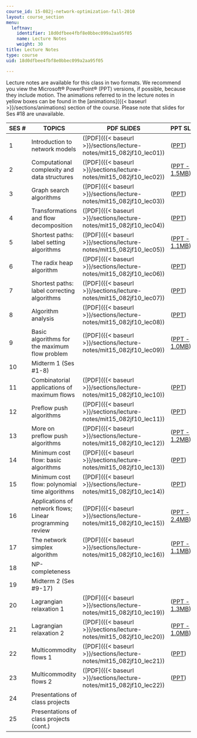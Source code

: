 ```yaml
---
course_id: 15-082j-network-optimization-fall-2010
layout: course_section
menu:
  leftnav:
    identifier: 18d0dfbee4fbf8e0bbec099a2aa95f05
    name: Lecture Notes
    weight: 30
title: Lecture Notes
type: course
uid: 18d0dfbee4fbf8e0bbec099a2aa95f05

---
```


Lecture notes are available for this class in two formats. We recommend you view the Microsoft® PowerPoint® (PPT) versions, if possible, because they include motion. The animations referred to in the lecture notes in yellow boxes can be found in the [animations]({{< baseurl >}}/sections/animations) section of the course. Please note that slides for Ses #18 are unavailable.

| SES # | TOPICS | PDF SLIDES | PPT SLIDES |
| --- | --- | --- | --- |
| 1 | Introduction to network models | ([PDF]({{< baseurl >}}/sections/lecture-notes/mit15_082jf10_lec01)) | ([PPT](/coursemedia/15-082j-network-optimization-fall-2010/ec15e9b253a8b4f13d950249432a092e_MIT15_082JF10_lec01.ppt)) |
| 2 | Computational complexity and data structures | ([PDF]({{< baseurl >}}/sections/lecture-notes/mit15_082jf10_lec02)) | ([PPT - 1.5MB](/coursemedia/15-082j-network-optimization-fall-2010/0cb97d32963a86562ebc6f88ceae7319_MIT15_082JF10_lec02.ppt)) |
| 3 | Graph search algorithms | ([PDF]({{< baseurl >}}/sections/lecture-notes/mit15_082jf10_lec03)) | ([PPT](/coursemedia/15-082j-network-optimization-fall-2010/cf7d00560c766dae742fc63b6979fdfc_MIT15_082JF10_lec03.ppt)) |
| 4 | Transformations and flow decomposition | ([PDF]({{< baseurl >}}/sections/lecture-notes/mit15_082jf10_lec04)) | ([PPT](/coursemedia/15-082j-network-optimization-fall-2010/865cbba041c80ae94a9133a2fdaf06d4_MIT15_082JF10_lec04.ppt)) |
| 5 | Shortest paths: label setting algorithms | ([PDF]({{< baseurl >}}/sections/lecture-notes/mit15_082jf10_lec05)) | ([PPT - 1.1MB](/coursemedia/15-082j-network-optimization-fall-2010/2eb831f85e01c25c93e237ad0648f0c1_MIT15_082JF10_lec05.ppt)) |
| 6 | The radix heap algorithm | ([PDF]({{< baseurl >}}/sections/lecture-notes/mit15_082jf10_lec06)) | ([PPT](/coursemedia/15-082j-network-optimization-fall-2010/9e96896791da5925cee2ae11228751fa_MIT15_082JF10_lec06.ppt)) |
| 7 | Shortest paths: label correcting algorithms | ([PDF]({{< baseurl >}}/sections/lecture-notes/mit15_082jf10_lec07)) | ([PPT](/coursemedia/15-082j-network-optimization-fall-2010/f63b3dada273693df4f44f20cd238019_MIT15_082JF10_lec07.ppt)) |
| 8 | Algorithm analysis | ([PDF]({{< baseurl >}}/sections/lecture-notes/mit15_082jf10_lec08)) | ([PPT](/coursemedia/15-082j-network-optimization-fall-2010/89a4f890ee77f2d7651695cc609aeed7_MIT15_082JF10_lec08.ppt)) |
| 9 | Basic algorithms for the maximum flow problem | ([PDF]({{< baseurl >}}/sections/lecture-notes/mit15_082jf10_lec09)) | ([PPT - 1.0MB](/coursemedia/15-082j-network-optimization-fall-2010/4a685a6bc6f742dfe614d303635fa62f_MIT15_082JF10_lec09.ppt)) |
| 10 | Midterm 1 (Ses #1-8) | &nbsp; |
| 11 | Combinatorial applications of maximum flows | ([PDF]({{< baseurl >}}/sections/lecture-notes/mit15_082jf10_lec10)) | ([PPT](/coursemedia/15-082j-network-optimization-fall-2010/c5ce6adf28bb9698b5c72c7d5d22316b_MIT15_082JF10_lec10.ppt)) |
| 12 | Preflow push algorithms | ([PDF]({{< baseurl >}}/sections/lecture-notes/mit15_082jf10_lec11)) | ([PPT](/coursemedia/15-082j-network-optimization-fall-2010/0ec5aafb912522fa3f539bc17f5a94f8_MIT15_082JF10_lec11.ppt)) |
| 13 | More on preflow push algorithms | ([PDF]({{< baseurl >}}/sections/lecture-notes/mit15_082jf10_lec12)) | ([PPT - 1.2MB](/coursemedia/15-082j-network-optimization-fall-2010/ac8e7ad3ac3e01eddcc22dab7b0e0d5b_MIT15_082JF10_lec12.ppt)) |
| 14 | Minimum cost flow: basic algorithms | ([PDF]({{< baseurl >}}/sections/lecture-notes/mit15_082jf10_lec13)) | ([PPT](/coursemedia/15-082j-network-optimization-fall-2010/8334eaa479f1d7841a57e3138bdd319d_MIT15_082JF10_lec13.ppt)) |
| 15 | Minimum cost flow: polynomial time algorithms | ([PDF]({{< baseurl >}}/sections/lecture-notes/mit15_082jf10_lec14)) | ([PPT](/coursemedia/15-082j-network-optimization-fall-2010/35734f3a96983e590c207a6d7be54eb9_MIT15_082JF10_lec14.ppt)) |
| 16 | Applications of network flows; Linear programming review | ([PDF]({{< baseurl >}}/sections/lecture-notes/mit15_082jf10_lec15)) | ([PPT - 2.4MB](/coursemedia/15-082j-network-optimization-fall-2010/56433055049c206d3f80eb96aac98107_MIT15_082JF10_lec15.ppt)) |
| 17 | The network simplex algorithm | ([PDF]({{< baseurl >}}/sections/lecture-notes/mit15_082jf10_lec16)) | ([PPT - 1.1MB](/coursemedia/15-082j-network-optimization-fall-2010/e048b527dca76980222bf258a30545f8_MIT15_082JF10_lec16.ppt)) |
| 18 | NP-completeness | &nbsp; |
| 19 | Midterm 2 (Ses #9-17) | &nbsp; |
| 20 | Lagrangian relaxation 1 | ([PDF]({{< baseurl >}}/sections/lecture-notes/mit15_082jf10_lec19)) | ([PPT - 1.3MB](/coursemedia/15-082j-network-optimization-fall-2010/fd6408f56d25e4af4d8b364b4da3b4a3_MIT15_082JF10_lec19.ppt)) |
| 21 | Lagrangian relaxation 2 | ([PDF]({{< baseurl >}}/sections/lecture-notes/mit15_082jf10_lec20)) | ([PPT - 1.0MB](/coursemedia/15-082j-network-optimization-fall-2010/940e3bddc40d3e40f849b12dc3d5aec1_MIT15_082JF10_lec20.ppt)) |
| 22 | Multicommodity flows 1 | ([PDF]({{< baseurl >}}/sections/lecture-notes/mit15_082jf10_lec21)) | ([PPT](/coursemedia/15-082j-network-optimization-fall-2010/03d56b3894bd6223d0a9a879ecd869c4_MIT15_082JF10_lec21.ppt)) |
| 23 | Multicommodity flows 2 | ([PDF]({{< baseurl >}}/sections/lecture-notes/mit15_082jf10_lec22)) | ([PPT](/coursemedia/15-082j-network-optimization-fall-2010/6969633224e4619bcf967f3ff4d3d9ad_MIT15_082JF10_lec22.ppt)) |
| 24 | Presentations of class projects | &nbsp; |
| 25 | Presentations of class projects (cont.) | &nbsp; |